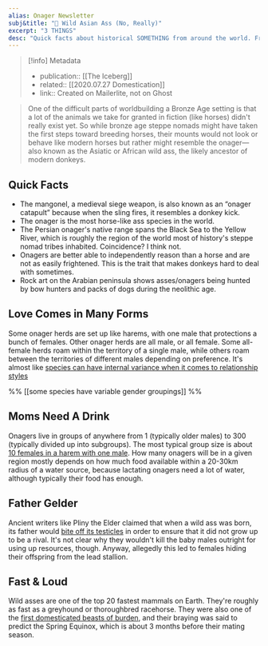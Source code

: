 ```yaml
---
alias: Onager Newsletter
subj&title: "📗 Wild Asian Ass (No, Really)"
excerpt: "3 THINGS" 
desc: "Quick facts about historical SOMETHING from around the world. From SOMETHING to SOMETHING."
---
```


> [!info] Metadata
> * publication:: [[The Iceberg]]
> * related:: [[2020.07.27 Domestication]]
> * link:: Created on Mailerlite, not on Ghost

> One of the difficult parts of worldbuilding a Bronze Age setting is that a lot of the animals we take for granted in fiction (like horses) didn't really exist yet. So while bronze age steppe nomads might have taken the first steps toward breeding horses, their mounts would not look or behave like modern horses but rather might resemble the onager—also known as the Asiatic or African wild ass, the likely ancestor of modern donkeys. 

## Quick Facts

- The mangonel, a medieval siege weapon, is also known as an “onager catapult” because when the sling fires, it resembles a donkey kick. 
- The onager is the most horse-like ass species in the world. 
- The Persian onager's native range spans the Black Sea to the Yellow River, which is roughly the region of the world most of history's steppe nomad tribes inhabited. Coincidence? I think not. 
- Onagers are better able to independently reason than a horse and are not as easily frightened. This is the trait that makes donkeys hard to deal with sometimes. 
- Rock art on the Arabian peninsula shows asses/onagers being hunted by bow hunters and packs of dogs during the neolithic age.

## Love Comes in Many Forms

Some onager herds are set up like harems, with one male that protections a bunch of females. Other onager herds are all male, or all female. Some all-female herds roam within the territory of a single male, while others roam between the territories of different males depending on preference. It's almost like [species can have internal variance when it comes to relationship styles](https://nationalzoo.si.edu/animals/persian-onager)

%% [[some species have variable gender groupings]] %%

## Moms Need A Drink

Onagers live in groups of anywhere from 1 (typically older males) to 300 (typically divided up into subgroups). The most typical group size is about [10 females in a harem with one male](https://animalia.bio/onager). How many onagers will be in a given region mostly depends on how much food available within a 20-30km radius of a water source, because lactating onagers need a lot of water, although typically their food has enough. 

## Father Gelder

Ancient writers like Pliny the Elder claimed that when a wild ass was born, its father would [bite off its testicles](https://bestiary.ca/beasts/beast211.htm) in order to ensure that it did not grow up to be a rival. It's not clear why they wouldn't kill the baby males outright for using up resources, though. Anyway, allegedly this led to females hiding their offspring from the lead stallion. 

## Fast & Loud

Wild asses are one of the top 20 fastest mammals on Earth. They're roughly as fast as a greyhound or thoroughbred racehorse. They were also one of the [first domesticated beasts of burden](https://books.google.com/books?id=4MaJCgAAQBAJ&num=14), and their braying was said to predict the Spring Equinox, which is about 3 months before their mating season. 

